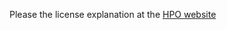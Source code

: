 Please the license explanation at the [HPO website](http://human-phenotype-ontology.github.io/license.html)
